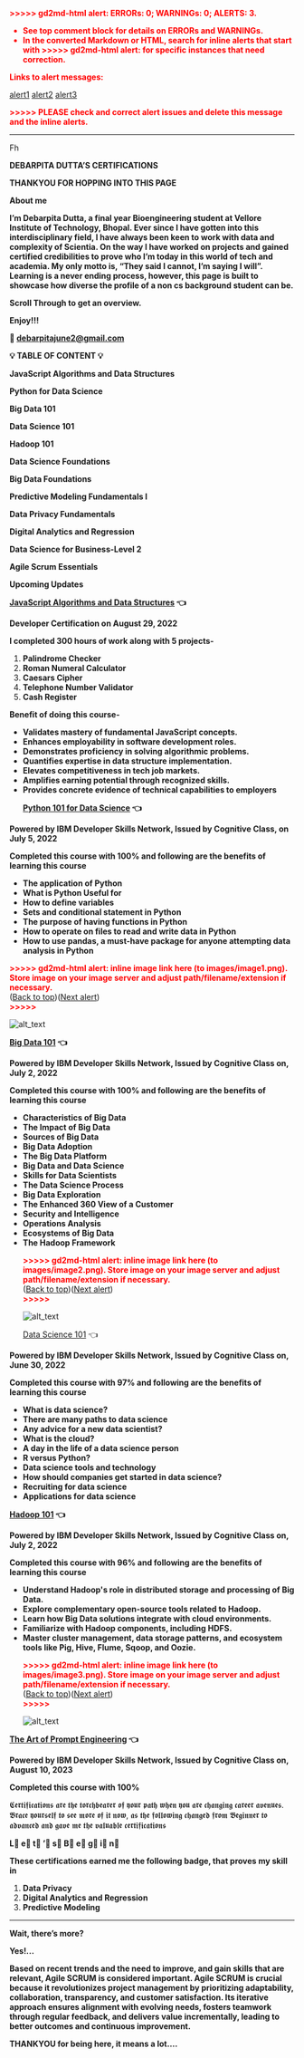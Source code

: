 <!-- You have some errors, warnings, or alerts. If you are using reckless mode, turn it off to see inline alerts.
* ERRORs: 0
* WARNINGs: 0
* ALERTS: 3 -->

<p style="color: red; font-weight: bold">>>>>>  gd2md-html alert:  ERRORs: 0; WARNINGs: 0; ALERTS: 3.</p>
<ul style="color: red; font-weight: bold"><li>See top comment block for details on ERRORs and WARNINGs. <li>In the converted Markdown or HTML, search for inline alerts that start with >>>>>  gd2md-html alert:  for specific instances that need correction.</ul>

<p style="color: red; font-weight: bold">Links to alert messages:</p><a href="#gdcalert1">alert1</a>
<a href="#gdcalert2">alert2</a>
<a href="#gdcalert3">alert3</a>

<p style="color: red; font-weight: bold">>>>>> PLEASE check and correct alert issues and delete this message and the inline alerts.<hr></p>

<p>
</p>
<p>
Fh
</p>
<p>
<strong>       DEBARPITA DUTTA’S CERTIFICATIONS</strong>
</p>
<p>
<strong>THANKYOU FOR HOPPING INTO THIS PAGE</strong>
</p>
<p>
<strong>About me </strong>
</p>
<p>
<strong>I’m Debarpita Dutta, a final year Bioengineering student at Vellore
Institute of Technology, Bhopal. Ever since I have gotten into this
interdisciplinary field, I have always been keen to work with data and
complexity of Scientia. On the way I have worked on projects and gained
certified credibilities to prove who I’m today in this world of tech and
academia. My only motto is, “They said I cannot, I’m saying I will”. Learning is
a never ending process, however, this page is built to showcase how diverse the
profile of a non cs background student can be. </strong>
</p>
<p>
<strong>Scroll Through to get an overview.</strong>
</p>
<p>
<strong>Enjoy!!!</strong>
</p>
<p>
<strong>📩 <a
href="mailto:debarpitajune2@gmail.com">debarpitajune2@gmail.com</a></strong>
</p>
<p>
</p>
<p>
<strong>💡                             TABLE OF CONTENT
  💡</strong>
</p>
<p>
<strong>JavaScript Algorithms and Data Structures</strong>
</p>
<p>
<strong>
                             Python for Data Science</strong>
</p>
<p>
<strong>Big Data 101                                        </strong>
</p>
<p>
<strong>
                                            Data Science 101</strong>
</p>
<p>
<strong>Hadoop 101</strong>
</p>
<p>
<strong>
                         Data Science Foundations</strong>
</p>
<p>
<strong>Big Data Foundations</strong>
</p>
<p>
<strong>
    Predictive Modeling Fundamentals I</strong>
</p>
<p>
<strong>Data Privacy Fundamentals</strong>
</p>
<p>
<strong>
            Digital Analytics and Regression</strong>
</p>
<p>
<strong>Data Science for Business-Level 2</strong>
</p>
<p>
<strong>
                               Agile Scrum Essentials</strong>
</p>
<p>
<strong>Upcoming Updates</strong>
</p>
<p>
<strong><a
href="https://www.freecodecamp.org/certification/Debarpita/javascript-algorithms-and-data-structures">JavaScript
Algorithms and Data Structures</a> 👈</strong>
</p>
<p>
<strong>Developer Certification on August 29, 2022</strong>
</p>
<p>
<strong>I completed 300 hours of work along with 5 projects- </strong>
</p>
<ol>
<li><strong>Palindrome Checker</strong>
<li><strong>Roman Numeral Calculator</strong>
<li><strong>Caesars Cipher</strong>
<li><strong>Telephone Number Validator</strong>
<li><strong>Cash Register</strong>
</li>
</ol>
<p>
<strong>Benefit of doing this course- </strong>
</p>
<ul>
<li><strong>Validates mastery of fundamental JavaScript concepts.</strong>
<li><strong>Enhances employability in software development roles.</strong>
<li><strong>Demonstrates proficiency in solving algorithmic problems.</strong>
<li><strong>Quantifies expertise in data structure implementation.</strong>
<li><strong>Elevates competitiveness in tech job markets.</strong>
<li><strong>Amplifies earning potential through recognized skills.</strong>
<li><strong>Provides concrete evidence of technical capabilities to
employers</strong>
<p>
</p>
<p>
<strong><a
href="https://courses.cognitiveclass.ai/certificates/f89ba716b0e4419cb765bc2609073677">Python
101 for Data Science</a> 👈</strong>
</p>
</li>
</ul>
<p>
<strong>Powered by IBM Developer Skills Network, Issued by Cognitive Class, on
July 5, 2022</strong>
</p>
<p>
<strong>Completed this course with 100% and following are the benefits of
learning this course</strong>
</p>
<ul>
<li><strong>The application of Python</strong>
<li><strong>What is Python Useful for</strong>
<li><strong>How to define variables</strong>
<li><strong>Sets and conditional statement in Python</strong>
<li><strong>The purpose of having functions in Python </strong>
<li><strong>How to operate on files to read and write data in Python</strong>
<li><strong>How to use pandas, a must-have package for anyone attempting data
analysis in Python</strong>
<p>
</p>
</li>
</ul>
<p>
<p id="gdcalert1" ><span style="color: red; font-weight: bold">>>>>>  gd2md-html
alert: inline image link here (to images/image1.png). Store image on your image
server and adjust path/filename/extension if necessary. </span><br>(<a
href="#">Back to top</a>)(<a href="#gdcalert2">Next alert</a>)<br><span
style="color: red; font-weight: bold">>>>>> </span></p>
<img src="images/image1.png" width="" alt="alt_text" title="image_tooltip">
</p>
<p>
<strong><a
href="https://courses.cognitiveclass.ai/certificates/aa6a8e9b1d104537aac110a885666c36">Big
Data 101</a> 👈</strong>
</p>
<p>
<strong>Powered by IBM Developer Skills Network, Issued by Cognitive Class on,
July 2, 2022</strong>
</p>
<p>
<strong>Completed this course with 100% and following are the benefits of
learning this course</strong>
</p>
<ul>
<li><strong>Characteristics of Big Data</strong>
<li><strong>The Impact of Big Data</strong>
<li><strong>Sources of Big Data</strong>
<li><strong>Big Data Adoption</strong>
<li><strong>The Big Data Platform</strong>
<li><strong>Big Data and Data Science</strong>
<li><strong>Skills for Data Scientists</strong>
<li><strong>The Data Science Process</strong>
<li><strong>Big Data Exploration</strong>
<li><strong>The Enhanced 360 View of a Customer</strong>
<li><strong>Security and Intelligence</strong>
<li><strong>Operations Analysis</strong>
<li><strong>Ecosystems of Big Data</strong>
<li><strong>The Hadoop Framework</strong>
<p>
<p id="gdcalert2" ><span style="color: red; font-weight: bold">>>>>>  gd2md-html
alert: inline image link here (to images/image2.png). Store image on your image
server and adjust path/filename/extension if necessary. </span><br>(<a
href="#">Back to top</a>)(<a href="#gdcalert3">Next alert</a>)<br><span
style="color: red; font-weight: bold">>>>>> </span></p>
<img src="images/image2.png" width="" alt="alt_text" title="image_tooltip">
</p>
<p>
    <a
href="https://courses.cognitiveclass.ai/certificates/faa63ebcd930411da2a59eb2b4911171">Data
Science 101</a> 👈
</p>
</li>
</ul>
<p>
<strong>Powered by IBM Developer Skills Network, Issued by Cognitive Class on,
June 30, 2022</strong>
</p>
<p>
<strong>Completed this course with 97% and following are the benefits of
learning this course</strong>
</p>
<ul>
<li><strong>What is data science?</strong>
<li><strong>There are many paths to data science</strong>
<li><strong>Any advice for a new data scientist?</strong>
<li><strong>What is the cloud?</strong>
<li><strong>A day in the life of a data science person</strong>
<li><strong>R versus Python?</strong>
<li><strong>Data science tools and technology</strong>
<li><strong>How should companies get started in data science?</strong>
<li><strong>Recruiting for data science</strong>
<li><strong>Applications for data science</strong>
</li>
</ul>
<p>
<strong><a
href="https://courses.cognitiveclass.ai/certificates/92f4483f25704d069bf2148335865912">Hadoop
101</a> 👈</strong>
</p>
<p>
<strong>Powered by IBM Developer Skills Network, Issued by Cognitive Class on,
July 2, 2022</strong>
</p>
<p>
<strong>Completed this course with 96% and following are the benefits of
learning this course</strong>
</p>
<ul>
<li><strong>Understand Hadoop's role in distributed storage and processing of
Big Data.</strong>
<li><strong>Explore complementary open-source tools related to Hadoop.</strong>
<li><strong>Learn how Big Data solutions integrate with cloud
environments.</strong>
<li><strong>Familiarize with Hadoop components, including HDFS.</strong>
<li><strong>Master cluster management, data storage patterns, and ecosystem
tools like Pig, Hive, Flume, Sqoop, and Oozie.</strong>
<p id="gdcalert3" ><span style="color: red; font-weight: bold">>>>>>  gd2md-html
alert: inline image link here (to images/image3.png). Store image on your image
server and adjust path/filename/extension if necessary. </span><br>(<a
href="#">Back to top</a>)(<a href="#gdcalert4">Next alert</a>)<br><span
style="color: red; font-weight: bold">>>>>> </span></p>
<img src="images/image3.png" width="" alt="alt_text" title="image_tooltip">
</li>
</ul>
<p>
<strong>                                                   <a
href="https://courses.cognitiveclass.ai/certificates/40616ee989b546d191a765928a05fcf4">The
Art of Prompt Engineering</a> 👈</strong>
</p>
<p>
    <strong>Powered by IBM Developer Skills Network, Issued by Cognitive Class
on, August 10, 2023</strong>
</p>
<p>
    <strong>Completed this course with 100% </strong>
</p>
<p>
</p>
<p>
𝕮𝖊𝖗𝖙𝖎𝖋𝖎𝖈𝖆𝖙𝖎𝖔𝖓𝖘 𝖆𝖗𝖊 𝖙𝖍𝖊 𝖙𝖔𝖗𝖈𝖍𝖇𝖊𝖆𝖗𝖊𝖗 𝖔𝖋 𝖞𝖔𝖚𝖗
𝖕𝖆𝖙𝖍 𝖜𝖍𝖊𝖓 𝖞𝖔𝖚 𝖆𝖗𝖊 𝖈𝖍𝖆𝖓𝖌𝖎𝖓𝖌 𝖈𝖆𝖗𝖊𝖊𝖗 𝖆𝖛𝖊𝖓𝖚𝖊𝖘.
𝕭𝖗𝖆𝖈𝖊 𝖞𝖔𝖚𝖗𝖘𝖊𝖑𝖋 𝖙𝖔 𝖘𝖊𝖊 𝖒𝖔𝖗𝖊 𝖔𝖋 𝖎𝖙 𝖓𝖔𝖜, 𝖆𝖘 𝖙𝖍𝖊
𝖋𝖔𝖑𝖑𝖔𝖜𝖎𝖓𝖌  𝖈𝖍𝖆𝖓𝖌𝖊𝖉 𝖋𝖗𝖔𝖒 𝕭𝖊𝖌𝖎𝖓𝖓𝖊𝖗 𝖙𝖔
𝖆𝖉𝖛𝖆𝖓𝖈𝖊𝖉 𝖆𝖓𝖉 𝖌𝖆𝖛𝖊 𝖒𝖊 𝖙𝖍𝖊 𝖛𝖆𝖑𝖚𝖆𝖇𝖑𝖊
𝖈𝖊𝖗𝖙𝖎𝖋𝖎𝖈𝖆𝖙𝖎𝖔𝖓𝖘
</p>
<p>
<strong>L⃣   e⃣   t⃣   ’⃣   s⃣    B⃣   e⃣   g⃣   i⃣   n⃣</strong>
</p>
<p>
</p>
<p>
</p>
<p>
<strong>These certifications earned me the following badge, that proves my skill
in </strong>
</p>
<ol>
<li><strong>Data Privacy</strong>
<li><strong>Digital Analytics and Regression</strong>
<li><strong>Predictive Modeling</strong>
</li>
</ol>
<p>
</p>
<hr>
<p>
<strong>Wait, there’s more? </strong>
</p>
<p>
<strong>Yes!...</strong>
</p>
<p>
<strong>Based on recent trends and the need to improve, and gain skills that are
relevant, Agile SCRUM is considered important. Agile SCRUM is crucial because it
revolutionizes project management by prioritizing adaptability, collaboration,
transparency, and customer satisfaction. Its iterative approach ensures
alignment with evolving needs, fosters teamwork through regular feedback, and
delivers value incrementally, leading to better outcomes and continuous
improvement.</strong>
</p>
<p>
</p>
<p>
        <strong>THANKYOU for being here, it means a lot….</strong>
</p>
